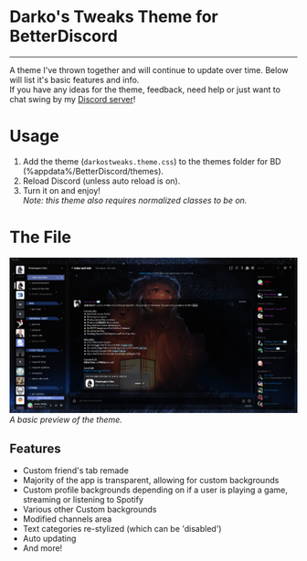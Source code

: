 # Darko's Tweaks Theme for BetterDiscord
***
A theme I've thrown together and will continue to update over time. Below will list it's basic features and info.  
If you have any ideas for the theme, feedback, need help or just want to chat swing by my [Discord server](https://discord.gg/FKYrX4X)!  

# Usage
1. Add the theme (`darkostweaks.theme.css`) to the themes folder for BD (%appdata%/BetterDiscord/themes).  
2. Reload Discord (unless auto reload is on).  
3. Turn it on and enjoy!  
_Note: this theme also requires normalized classes to be on._  

# The File
![Normal Theme Image](_images/theme.png?raw=true "Title")  
_A basic preview of the theme._

## Features
* Custom friend's tab remade
* Majority of the app is transparent, allowing for custom backgrounds
* Custom profile backgrounds depending on if a user is playing a game, streaming or listening to Spotify
* Various other Custom backgrounds
* Modified channels area
* Text categories re-stylized (which can be 'disabled')
* Auto updating
* And more!
